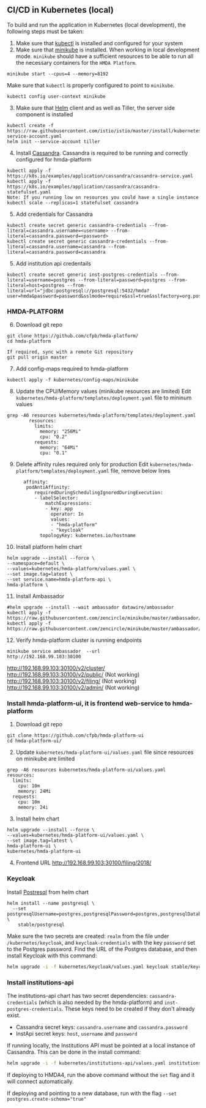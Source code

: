 ## CI/CD in Kubernetes (local)

To build and run the application in Kubernetes (local development), the following steps must be taken:

1. Make sure that [kubectl](https://kubernetes.io/docs/tasks/tools/install-kubectl/) is installed and configured for your system
2. Make sure that [minikube](https://kubernetes.io/docs/tasks/tools/install-minikube/) is installed. When working in local development mode. `minikube` should have a sufficient resources to be able to run all the necessary containers for the `HMDA Platform`.
```
minikube start --cpus=4 --memory=8192
```
Make sure that `kubectl` is properly configured to point to `minikube`.  
```
kubect1 config user-context minikube
```   
3. Make sure that [Helm](https://helm.sh/) client and as well as Tiller, the server side component is installed
```
kubectl create -f https://raw.githubusercontent.com/istio/istio/master/install/kubernetes/helm/helm-service-account.yaml
helm init --service-account tiller
```
4. Install [Cassandra](https://kubernetes.io/docs/tutorials/stateful-application/cassandra/). Cassandra is required to be running and correctly configured for hmda-platform
```
kubectl apply -f https://k8s.io/examples/application/cassandra/cassandra-service.yaml
kubectl apply -f https://k8s.io/examples/application/cassandra/cassandra-statefulset.yaml
Note: If you running low on resources you could have a single instance
kubectl scale --replicas=1 statefulset cassandra
```
5. Add credentials for Cassandra

```shell
kubectl create secret generic cassandra-credentials --from-literal=cassandra.username=<username> --from-literal=cassandra.password=<password>
kubectl create secret generic cassandra-credentials --from-literal=cassandra.username=cassandra --from-literal=cassandra.password=cassandra
```
5. Add institution api credentails
```
kubectl create secret generic inst-postgres-credentials --from-literal=username=postgres --from-literal=password=postgres --from-literal=host=postgres --from-literal=url="jdbc:postgresql://postgresql:5432/hmda?user=hmda&password=password&sslmode=require&ssl=true&sslfactory=org.postgresql.ssl.NonValidatingFactory"
```
### HMDA-PLATFORM
6. Download git repo
```
git clone https://github.com/cfpb/hmda-platform/
cd hmda-platform

If required, sync with a remote Git repository
git pull origin master
```
7. Add config-maps required to hmda-platform 
```
kubectl apply -f kubernetes/config-maps/minikube
```
8. Update the CPU/Memory values (minikube resources are limited)
Edit `kubernetes/hmda-platform/templates/deployment.yaml` file to mininum values
```
grep -A6 resources kubernetes/hmda-platform/templates/deployment.yaml 
        resources:
          limits:
            memory: "256Mi"
            cpu: "0.2"
          requests:
            memory: "64Mi"
            cpu: "0.1"
```
9. Delete affinity rules required only for production
Edit `kubernetes/hmda-platform/templates/deployment.yaml` file, remove below lines
```
      affinity:
       podAntiAffinity:
          requiredDuringSchedulingIgnoredDuringExecution:
          - labelSelector:
              matchExpressions:
              - key: app
                operator: In
                values:
                - "hmda-platform"
                - "keycloak"
            topologyKey: kubernetes.io/hostname
```
10. Install platform helm chart
```
helm upgrade --install --force \
--namespace=default \
--values=kubernetes/hmda-platform/values.yaml \
--set image.tag=latest \
--set service.name=hmda-platform-api \
hmda-platform \
```
11. Install Ambassador
```
#helm upgrade --install --wait ambassador datawire/ambassador
kubectl apply -f https://raw.githubusercontent.com/zencircle/minikube/master/ambassador/deployment.yaml 
kubectl apply -f https://raw.githubusercontent.com/zencircle/minikube/master/ambassador/service.yaml
```
12. Verify hmda-platform cluster is running endpoints 
```
minikube service ambassador  --url
http://192.168.99.103:30100
```
http://192.168.99.103:30100/v2/cluster/  
http://192.168.99.103:30100/v2/public/ (Not working)  
http://192.168.99.103:30100/v2/filing/ (Not working)   
http://192.168.99.103:30100/v2/admin/  (Not working)   

### Install hmda-platform-ui, it is frontend web-service to hmda-platform
1. Download git repo
```
git clone https://github.com/cfpb/hmda-platform-ui
cd hmda-platform-ui/
```
2. Update `kubernetes/hmda-platform-ui/values.yaml` file since resources on minikube are limited
```
grep -A6 resources kubernetes/hmda-platform-ui/values.yaml 
resources:
  limits:
    cpu: 10m
    memory: 24Mi
  requests:
    cpu: 10m
    memory: 24i
```
3. Install helm chart
```
helm upgrade --install --force \
--values=kubernetes/hmda-platform-ui/values.yaml \
--set image.tag=latest \
hmda-platform-ui \
kubernetes/hmda-platform-ui
```
4. Frontend URL 
http://192.168.99.103:30100/filing/2018/
### Keycloak

Install [Postresql](https://github.com/helm/charts/tree/master/stable/postgresql) from helm chart
```
helm install --name postgresql \
  --set postgresqlUsername=postgres,postgresqlPassword=postgres,postgresqlDatabase=hmda \
    stable/postgresql
```
Make sure the two secrets are created: `realm` from the file under `/kubernetes/keycloak`, and `keycloak-credentials`
with the key `password` set to the Postgres password.  Find the URL of the Postgres database, and then install Keycloak with 
this command:

```bash
helm upgrade -i -f kubernetes/keycloak/values.yaml keycloak stable/keycloak --set keycloak.persistence.dbHost="<db URL>"
```

### Install institutions-api

The institutions-api chart has two secret dependencies: `cassandra-credentials` (which is also needed by the hmda-platform)
and `inst-postgres-credentials`.  These keys need to be created if they don't already exist.  
* Cassandra secret keys: `cassandra.username` and `cassandra.password` 
* InstApi secret keys: `host`, `username` and `password`

If running locally, the Institutions API must be pointed at a local instance of Cassandra.  This can be done in the install command:
```bash
helm upgrade -i -f kubernetes/institutions-api/values.yaml institutions-api ./kubernetes/institutions-api/ --set cassandra.hosts="<Docker IP>"
```
If deploying to HMDA4, run the above command without the `set` flag and it will connect automatically.

If deploying and pointing to a new database, run with the flag `--set postgres.create-schema="true"`
```


